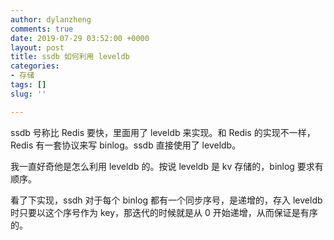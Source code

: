 ```yaml
---
author: dylanzheng
comments: true
date: 2019-07-29 03:52:00 +0000
layout: post
title: ssdb 如何利用 leveldb
categories:
- 存储
tags: []
slug: ''

---
```

ssdb 号称比 Redis 要快，里面用了 leveldb 来实现。和 Redis 的实现不一样，Redis 有一套协议来写 binlog。ssdb 直接使用了 leveldb。

我一直好奇他是怎么利用 leveldb 的。按说 leveldb 是 kv 存储的，binlog 要求有顺序。

看了下实现，ssdh 对于每个 binlog 都有一个同步序号，是递增的，存入 leveldb 时只要以这个序号作为 key，那迭代的时候就是从 0 开始递增，从而保证是有序的。